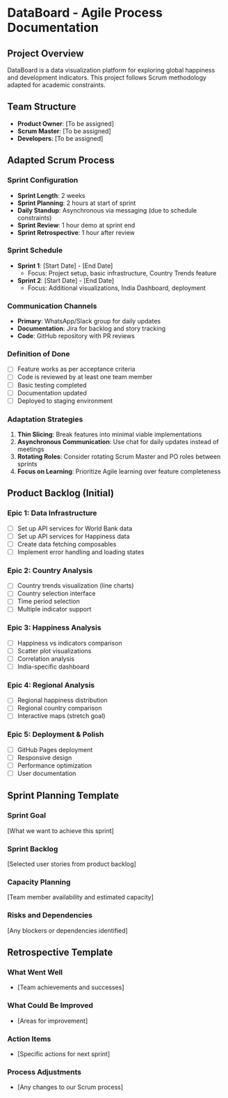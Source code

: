 # DataBoard - Agile Process Documentation

## Project Overview
DataBoard is a data visualization platform for exploring global happiness and development indicators. This project follows Scrum methodology adapted for academic constraints.

## Team Structure
- **Product Owner**: [To be assigned]
- **Scrum Master**: [To be assigned] 
- **Developers**: [To be assigned]

## Adapted Scrum Process

### Sprint Configuration
- **Sprint Length**: 2 weeks
- **Sprint Planning**: 2 hours at start of sprint
- **Daily Standup**: Asynchronous via messaging (due to schedule constraints)
- **Sprint Review**: 1 hour demo at sprint end
- **Sprint Retrospective**: 1 hour after review

### Sprint Schedule
- **Sprint 1**: [Start Date] - [End Date]
  - Focus: Project setup, basic infrastructure, Country Trends feature
- **Sprint 2**: [Start Date] - [End Date] 
  - Focus: Additional visualizations, India Dashboard, deployment

### Communication Channels
- **Primary**: WhatsApp/Slack group for daily updates
- **Documentation**: Jira for backlog and story tracking
- **Code**: GitHub repository with PR reviews

### Definition of Done
- [ ] Feature works as per acceptance criteria
- [ ] Code is reviewed by at least one team member
- [ ] Basic testing completed
- [ ] Documentation updated
- [ ] Deployed to staging environment

### Adaptation Strategies
1. **Thin Slicing**: Break features into minimal viable implementations
2. **Asynchronous Communication**: Use chat for daily updates instead of meetings
3. **Rotating Roles**: Consider rotating Scrum Master and PO roles between sprints
4. **Focus on Learning**: Prioritize Agile learning over feature completeness

## Product Backlog (Initial)

### Epic 1: Data Infrastructure
- [ ] Set up API services for World Bank data
- [ ] Set up API services for Happiness data
- [ ] Create data fetching composables
- [ ] Implement error handling and loading states

### Epic 2: Country Analysis
- [ ] Country trends visualization (line charts)
- [ ] Country selection interface
- [ ] Time period selection
- [ ] Multiple indicator support

### Epic 3: Happiness Analysis
- [ ] Happiness vs indicators comparison
- [ ] Scatter plot visualizations
- [ ] Correlation analysis
- [ ] India-specific dashboard

### Epic 4: Regional Analysis
- [ ] Regional happiness distribution
- [ ] Regional country comparison
- [ ] Interactive maps (stretch goal)

### Epic 5: Deployment & Polish
- [ ] GitHub Pages deployment
- [ ] Responsive design
- [ ] Performance optimization
- [ ] User documentation

## Sprint Planning Template

### Sprint Goal
[What we want to achieve this sprint]

### Sprint Backlog
[Selected user stories from product backlog]

### Capacity Planning
[Team member availability and estimated capacity]

### Risks and Dependencies
[Any blockers or dependencies identified]

## Retrospective Template

### What Went Well
- [Team achievements and successes]

### What Could Be Improved
- [Areas for improvement]

### Action Items
- [Specific actions for next sprint]

### Process Adjustments
- [Any changes to our Scrum process]
